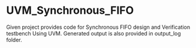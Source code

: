 # UVM_Synchronous_FIFO
Given project provides code for Synchronous FIFO design and Verification testbench Using UVM. Generated output is also provided in output_log folder.
